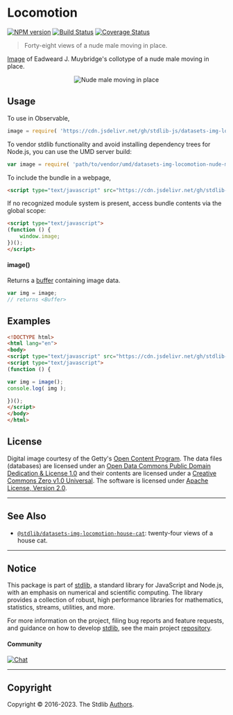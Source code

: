 <!--

@license Apache-2.0

Copyright (c) 2018 The Stdlib Authors.

Licensed under the Apache License, Version 2.0 (the "License");
you may not use this file except in compliance with the License.
You may obtain a copy of the License at

   http://www.apache.org/licenses/LICENSE-2.0

Unless required by applicable law or agreed to in writing, software
distributed under the License is distributed on an "AS IS" BASIS,
WITHOUT WARRANTIES OR CONDITIONS OF ANY KIND, either express or implied.
See the License for the specific language governing permissions and
limitations under the License.

-->

# Locomotion

[![NPM version][npm-image]][npm-url] [![Build Status][test-image]][test-url] [![Coverage Status][coverage-image]][coverage-url] <!-- [![dependencies][dependencies-image]][dependencies-url] -->

> Forty-eight views of a nude male moving in place.

<section class="intro">

[Image][@muybridge:1887b] of Eadweard J. Muybridge's collotype of a nude male moving in place.

<!-- <image align="center" src="./data/image.jpg" alt="Nude male moving place"> -->

<div class="image" align="center">
    <img src="https://cdn.jsdelivr.net/gh/stdlib-js/stdlib@691d650497d47530efa650b2ad6bd6e48cf360fe/lib/node_modules/@stdlib/datasets/img-locomotion-nude-male/data/image.jpg" alt="Nude male moving in place">
    <br>
</div>

<!-- </image> -->

</section>

<!-- /.intro -->



<section class="usage">

## Usage

To use in Observable,

```javascript
image = require( 'https://cdn.jsdelivr.net/gh/stdlib-js/datasets-img-locomotion-nude-male@umd/browser.js' )
```

To vendor stdlib functionality and avoid installing dependency trees for Node.js, you can use the UMD server build:

```javascript
var image = require( 'path/to/vendor/umd/datasets-img-locomotion-nude-male/index.js' )
```

To include the bundle in a webpage,

```html
<script type="text/javascript" src="https://cdn.jsdelivr.net/gh/stdlib-js/datasets-img-locomotion-nude-male@umd/browser.js"></script>
```

If no recognized module system is present, access bundle contents via the global scope:

```html
<script type="text/javascript">
(function () {
    window.image;
})();
</script>
```

#### image()

Returns a [buffer][@stdlib/buffer/ctor] containing image data.

```javascript
var img = image;
// returns <Buffer>
```

</section>

<!-- /.usage -->

<section class="examples">

<!-- TODO: more creative example. -->

## Examples

<!-- eslint no-undef: "error" -->

```html
<!DOCTYPE html>
<html lang="en">
<body>
<script type="text/javascript" src="https://cdn.jsdelivr.net/gh/stdlib-js/datasets-img-locomotion-nude-male@umd/browser.js"></script>
<script type="text/javascript">
(function () {

var img = image();
console.log( img );

})();
</script>
</body>
</html>
```

</section>

<!-- /.examples -->



<!-- <license> -->

## License

Digital image courtesy of the Getty's [Open Content Program][getty-open-content]. The data files (databases) are licensed under an [Open Data Commons Public Domain Dedication & License 1.0][pddl-1.0] and their contents are licensed under a [Creative Commons Zero v1.0 Universal][cc0]. The software is licensed under [Apache License, Version 2.0][apache-license].

<!-- </license> -->

<!-- Section for related `stdlib` packages. Do not manually edit this section, as it is automatically populated. -->

<section class="related">

* * *

## See Also

-   <span class="package-name">[`@stdlib/datasets-img-locomotion-house-cat`][@stdlib/datasets/img-locomotion-house-cat]</span><span class="delimiter">: </span><span class="description">twenty-four views of a house cat.</span>

</section>

<!-- /.related -->

<!-- Section for all links. Make sure to keep an empty line after the `section` element and another before the `/section` close. -->


<section class="main-repo" >

* * *

## Notice

This package is part of [stdlib][stdlib], a standard library for JavaScript and Node.js, with an emphasis on numerical and scientific computing. The library provides a collection of robust, high performance libraries for mathematics, statistics, streams, utilities, and more.

For more information on the project, filing bug reports and feature requests, and guidance on how to develop [stdlib][stdlib], see the main project [repository][stdlib].

#### Community

[![Chat][chat-image]][chat-url]

---

## Copyright

Copyright &copy; 2016-2023. The Stdlib [Authors][stdlib-authors].

</section>

<!-- /.stdlib -->

<!-- Section for all links. Make sure to keep an empty line after the `section` element and another before the `/section` close. -->

<section class="links">

[npm-image]: http://img.shields.io/npm/v/@stdlib/datasets-img-locomotion-nude-male.svg
[npm-url]: https://npmjs.org/package/@stdlib/datasets-img-locomotion-nude-male

[test-image]: https://github.com/stdlib-js/datasets-img-locomotion-nude-male/actions/workflows/test.yml/badge.svg?branch=main
[test-url]: https://github.com/stdlib-js/datasets-img-locomotion-nude-male/actions/workflows/test.yml?query=branch:main

[coverage-image]: https://img.shields.io/codecov/c/github/stdlib-js/datasets-img-locomotion-nude-male/main.svg
[coverage-url]: https://codecov.io/github/stdlib-js/datasets-img-locomotion-nude-male?branch=main

<!--

[dependencies-image]: https://img.shields.io/david/stdlib-js/datasets-img-locomotion-nude-male.svg
[dependencies-url]: https://david-dm.org/stdlib-js/datasets-img-locomotion-nude-male/main

-->

[chat-image]: https://img.shields.io/gitter/room/stdlib-js/stdlib.svg
[chat-url]: https://gitter.im/stdlib-js/stdlib/

[stdlib]: https://github.com/stdlib-js/stdlib

[stdlib-authors]: https://github.com/stdlib-js/stdlib/graphs/contributors

[cli-section]: https://github.com/stdlib-js/datasets-img-locomotion-nude-male#cli
[cli-url]: https://github.com/stdlib-js/datasets-img-locomotion-nude-male/tree/cli
[@stdlib/datasets-img-locomotion-nude-male]: https://github.com/stdlib-js/datasets-img-locomotion-nude-male/tree/main

[umd]: https://github.com/umdjs/umd
[es-module]: https://developer.mozilla.org/en-US/docs/Web/JavaScript/Guide/Modules

[deno-url]: https://github.com/stdlib-js/datasets-img-locomotion-nude-male/tree/deno
[umd-url]: https://github.com/stdlib-js/datasets-img-locomotion-nude-male/tree/umd
[esm-url]: https://github.com/stdlib-js/datasets-img-locomotion-nude-male/tree/esm
[branches-url]: https://github.com/stdlib-js/datasets-img-locomotion-nude-male/blob/main/branches.md

[getty-open-content]: http://www.getty.edu/about/opencontent.html

[pddl-1.0]: http://opendatacommons.org/licenses/pddl/1.0/

[cc0]: https://creativecommons.org/publicdomain/zero/1.0

[apache-license]: https://www.apache.org/licenses/LICENSE-2.0

[@muybridge:1887b]: http://www.getty.edu/art/collection/objects/40907/eadweard-j-muybridge-animal-locomotion-american-1887/

[@stdlib/buffer/ctor]: https://github.com/stdlib-js/buffer-ctor/tree/umd

<!-- <related-links> -->

[@stdlib/datasets/img-locomotion-house-cat]: https://github.com/stdlib-js/datasets-img-locomotion-house-cat/tree/umd

<!-- </related-links> -->

</section>

<!-- /.links -->
